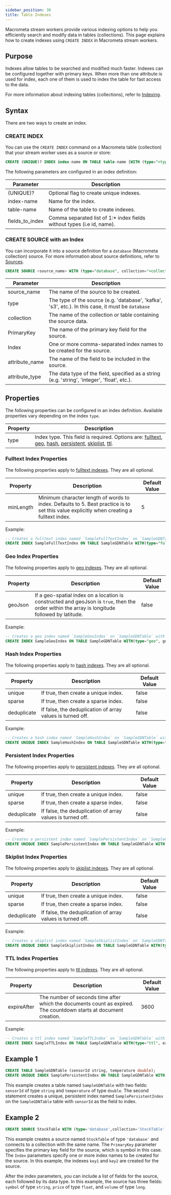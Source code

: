 ```yaml
---
sidebar_position: 30
title: Table Indexes
---
```


Macrometa stream workers provide various indexing options to help you efficiently search and modify data in tables (collections). This page explains how to create indexes using `CREATE INDEX` in Macrometa stream workers.

## Purpose

Indexes allow tables to be searched and modified much faster. Indexes can be configured together with primary keys. When more than one attribute is used for index, each one of them is used to index the table for fast access to the data.

For more information about indexing tables (collections), refer to [Indexing](../../collections/indexing/).

## Syntax

There are two ways to create an index.

### CREATE INDEX

You can use the `CREATE INDEX` command on a Macrometa table (collection) that your stream worker uses as a source or store:

```sql
CREATE (UNIQUE)? INDEX index-name ON TABLE table-name [WITH (type="<type>", optional properties...)] (fields_to_index...)
```

The following parameters are configured in an index definition:

| Parameter       | Description                                               |
|-----------------|-----------------------------------------------------------|
| (UNIQUE)?       | Optional flag to create unique indexes.                   |
| index-name      | Name for the index.                                       |
| table-name      | Name of the table to create indexes.                      |
| fields_to_index | Comma separated list of 1:* index fields without types (i.e id, name). |

### CREATE SOURCE with an Index

You can incorporate it into a source definition for a `database` (Macrometa collection) source. For more information about source definitions, refer to [Sources](../source/index.md).

```sql
CREATE SOURCE <source_name> WITH (type="database", collection="<collection>", PrimaryKey="<primary-key-field>", Index="<index-name-1>", Index="<index-name-2>"...) (<attribute_name> <attribute_type>, <attribute_name> <attribute_type>...);
```

| Parameter           | Description                 |
|---------------------|---------------------------------|
| source_name         | The name of the source to be created.               |
| type                | The type of the source (e.g. 'database', 'kafka', 's3', etc.). In this case, it must be `database`        |
| collection          | The name of the collection or table containing the source data.              |
| PrimaryKey          | The name of the primary key field for the source.          |
| Index               | One or more comma-separated index names to be created for the source.            |
| attribute_name          | The name of the field to be included in the source.            |
| attribute_type     | The data type of the field, specified as a string (e.g. 'string', 'integer', 'float', etc.).  |

## Properties

The following properties can be configured in an index definition. Available properties vary depending on the index `type`.

| Property | Description |
| --------- | ----------- |
| type          | Index type. This field is required. Options are: [fulltext](../../collections/indexing/fulltext-indexes), [geo](../../collections/indexing/geo-indexes), [hash](../../collections/indexing/index#hash-index), [persistent](../../collections/indexing/persistent-indexes), [skiplist](../../collections/indexing/index#skiplist-index), [ttl](../../collections/indexing/ttl-indexes).            |

### Fulltext Index Properties

The following properties apply to [fulltext indexes](../../collections/indexing/fulltext-indexes). They are all optional.

| Property    | Description                                                | Default Value |
| ----------- | ---------------------------------------------------------- | ------------- |
| minLength      | Minimum character length of words to index. Defaults to 5. Best practice is to set this value explicitly when creating a fulltext index.                       | 5         |

Example:

```sql
-- Creates a fulltext index named `SampleFullTextIndex` on `SampleGDNTable` with property {minLength=3}.
CREATE INDEX SampleFullTextIndex ON TABLE SampleGDNTable WITH(type="fulltext", minLength="3") (sensorId);
```

### Geo Index Properties

The following properties apply to [geo indexes](../../collections/indexing/geo-indexes). They are all optional.

| Property    | Description                                                | Default Value |
| ----------- | ---------------------------------------------------------- | ------------- |
| geoJson      | If a geo-spatial index on a location is constructed and geoJson is `true`, then the order within the array is longitude followed by latitude.                    | false        |

Example:

```sql
-- Creates a geo index named `SampleGeoIndex` on `SampleGDNTable` with property {geoJson=false}.
CREATE INDEX SampleGeoIndex ON TABLE SampleGDNTable WITH(type="geo", geoJson="false") (sensorId);
```

### Hash Index Properties

The following properties apply to [hash indexes](../../collections/indexing/index#hash-index). They are all optional.

| Property    | Description                                                | Default Value |
| ----------- | ---------------------------------------------------------- | ------------- |
| unique      | If true, then create a unique index.                       | false         |
| sparse      | If true, then create a sparse index.                       | false         |
| deduplicate | If false, the deduplication of array values is turned off. | false         |

Example:

```sql
-- Creates a hash index named `SampleHashIndex` on `SampleGDNTable` with properties {unique=true, sparse=true, deduplicate=true}.
CREATE UNIQUE INDEX SampleHashIndex ON TABLE SampleGDNTable WITH(type="hash", sparse="true", deduplicate="true") (sensorId);
```

### Persistent Index Properties

The following properties apply to [persistent indexes](../../collections/indexing/persistent-indexes). They are all optional.

| Property    | Description                                                | Default Value |
| ----------- | ---------------------------------------------------------- | ------------- |
| unique      | If true, then create a unique index.                       | false         |
| sparse      | If true, then create a sparse index.                       | false         |
| deduplicate | If false, the deduplication of array values is turned off. | false         |

Example:

```sql
-- Creates a persistent index named `SamplePersistentIndex` on `SampleGDNTable` with following properties {unique=true, sparse=true, deduplicate=true}.
CREATE UNIQUE INDEX SamplePersistentIndex ON TABLE SampleGDNTable WITH(type="persistent", sparse="true", deduplicate="true") (sensorId);
```

### Skiplist Index Properties

The following properties apply to [skiplist indexes](../../collections/indexing/index#skiplist-index). They are all optional.

| Property    | Description                                                | Default Value |
| ----------- | ---------------------------------------------------------- | ------------- |
| unique      | If true, then create a unique index.                       | false         |
| sparse      | If true, then create a sparse index.                       | false         |
| deduplicate | If false, the deduplication of array values is turned off. | false         |

Example:

```sql
-- Creates a skiplist index named `SampleSkiplistIndex` on `SampleGDNTable` with properties {unique=true, sparse=true, deduplicate=true}.
CREATE UNIQUE INDEX SampleSkiplistIndex ON TABLE SampleGDNTable WITH(type="skiplist", sparse="true", deduplicate="true") (sensorId);
```

### TTL Index Properties

The following properties apply to [ttl indexes](../../collections/indexing/ttl-indexes). They are all optional.

| Property    | Description                                                | Default Value |
| ----------- | ---------------------------------------------------------- | ------------- |
| expireAfter      | The number of seconds time after which the documents count as expired. The countdown starts at document creation.                     | 3600         |

Example:

```sql
-- Creates a ttl index named `SampleTTLIndex` on `SampleGDNTable` with property {expireAfter=3600}.
CREATE INDEX SampleTTLIndex ON TABLE SampleGDNTable WITH(type="ttl", expireAfter="3600") (sensorId);
```

## Example 1

```sql
CREATE TABLE SampleGDNTable (sensorId string, temperature double);
CREATE UNIQUE INDEX SamplePersistentIndex ON TABLE SampleGDNTable WITH(type="persistent", sparse="true") (sensorId);
```

This example creates a table named `SampleGDNTable` with two fields: `sensorId` of type `string` and `temperature` of type `double`. The second statement creates a unique, persistent index named `SamplePersistentIndex` on the `SampleGDNTable` table with `sensorId` as the field to index.

## Example 2

```sql
CREATE SOURCE StockTable WITH (type='database',collection='StockTable',PrimaryKey='symbol', Index='key1', Index='key2') (symbol string, price float, volume long);
```

This example creates a source named `StockTable` of type `'database'` and connects to a collection with the same name. The `PrimaryKey` parameter specifies the primary key field for the source, which is symbol in this case. The `Index` parameters specify one or more index names to be created for the source. In this example, the indexes `key1` and `key2` are created for the source.

After the index parameters, you can include a list of fields for the source, each followed by its data type. In this example, the source has three fields: `symbol` of type `string`, `price` of type `float`, and `volume` of type `long`.
